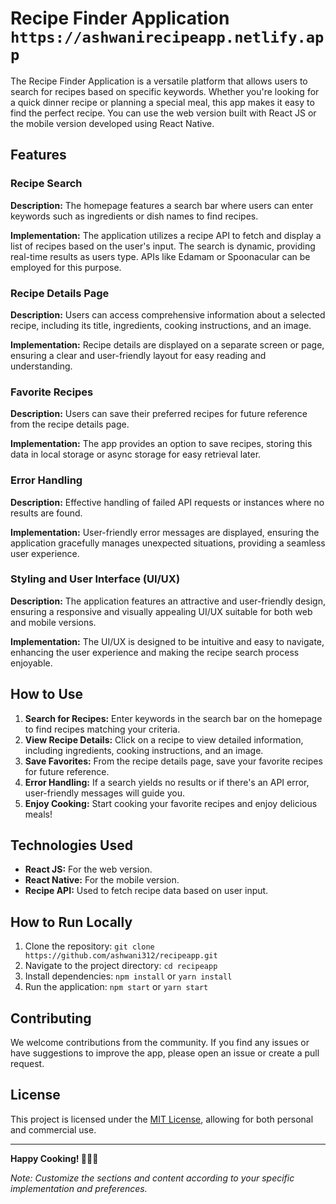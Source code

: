# Recipe Finder Application `https://ashwanirecipeapp.netlify.app`


The Recipe Finder Application is a versatile platform that allows users to search for recipes based on specific keywords. Whether you're looking for a quick dinner recipe or planning a special meal, this app makes it easy to find the perfect recipe. You can use the web version built with React JS or the mobile version developed using React Native.

## Features

### Recipe Search

**Description:** The homepage features a search bar where users can enter keywords such as ingredients or dish names to find recipes.

**Implementation:** The application utilizes a recipe API to fetch and display a list of recipes based on the user's input. The search is dynamic, providing real-time results as users type. APIs like Edamam or Spoonacular can be employed for this purpose.

### Recipe Details Page

**Description:** Users can access comprehensive information about a selected recipe, including its title, ingredients, cooking instructions, and an image.

**Implementation:** Recipe details are displayed on a separate screen or page, ensuring a clear and user-friendly layout for easy reading and understanding.

### Favorite Recipes

**Description:** Users can save their preferred recipes for future reference from the recipe details page.

**Implementation:** The app provides an option to save recipes, storing this data in local storage or async storage for easy retrieval later.

### Error Handling

**Description:** Effective handling of failed API requests or instances where no results are found.

**Implementation:** User-friendly error messages are displayed, ensuring the application gracefully manages unexpected situations, providing a seamless user experience.

### Styling and User Interface (UI/UX)

**Description:** The application features an attractive and user-friendly design, ensuring a responsive and visually appealing UI/UX suitable for both web and mobile versions.

**Implementation:** The UI/UX is designed to be intuitive and easy to navigate, enhancing the user experience and making the recipe search process enjoyable.

## How to Use

1. **Search for Recipes:** Enter keywords in the search bar on the homepage to find recipes matching your criteria.
2. **View Recipe Details:** Click on a recipe to view detailed information, including ingredients, cooking instructions, and an image.
3. **Save Favorites:** From the recipe details page, save your favorite recipes for future reference.
4. **Error Handling:** If a search yields no results or if there's an API error, user-friendly messages will guide you.
5. **Enjoy Cooking:** Start cooking your favorite recipes and enjoy delicious meals!

## Technologies Used

- **React JS:** For the web version.
- **React Native:** For the mobile version.
- **Recipe API:** Used to fetch recipe data based on user input.

## How to Run Locally

1. Clone the repository: `git clone https://github.com/ashwani312/recipeapp.git`
2. Navigate to the project directory: `cd recipeapp`
3. Install dependencies: `npm install` or `yarn install`
4. Run the application: `npm start` or `yarn start`

## Contributing

We welcome contributions from the community. If you find any issues or have suggestions to improve the app, please open an issue or create a pull request.

## License

This project is licensed under the [MIT License](LICENSE), allowing for both personal and commercial use.

---

**Happy Cooking! 🍳🥗🍰**

*Note: Customize the sections and content according to your specific implementation and preferences.*

